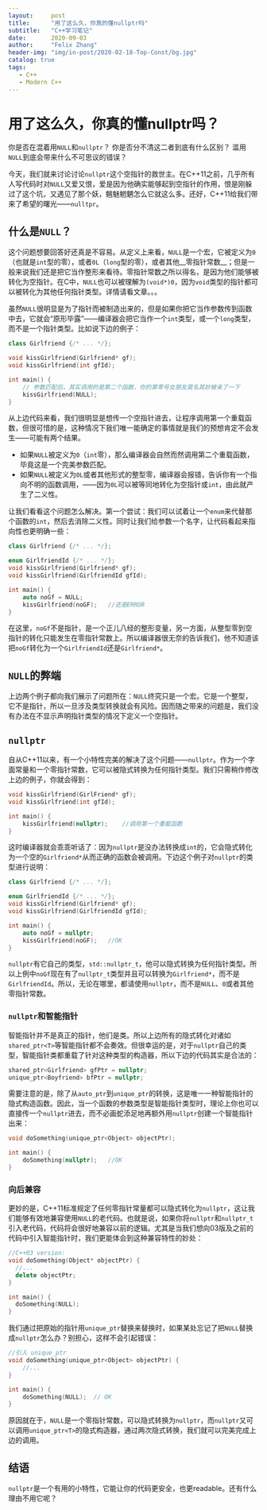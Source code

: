 ```yaml
---
layout:     post
title:      "用了这么久，你真的懂nullptr吗"
subtitle:   "C++学习笔记"
date:       2020-09-03
author:     "Felix Zhang"
header-img: "img/in-post/2020-02-18-Top-Const/bg.jpg"
catalog: true
tags:
   - C++
   - Modern C++
---
```


# 用了这么久，你真的懂nullptr吗？

你是否在混着用`NULL`和`nullptr`？
你是否分不清这二者到底有什么区别？
滥用`NULL`到底会带来什么不可思议的错误？

今天，我们就来讨论讨论`nullptr`这个空指针的救世主。在C++11之前，几乎所有人写代码时对`NULL`又爱又恨，爱是因为他确实能够起到空指针的作用，恨是刚躲过了这个坑，又遇见了那个妖，魑魅魍魉怎么它就这么多。还好，C++11给我们带来了希望的曙光——`nulltpr`。

## 什么是`NULL`？

这个问题想要回答好还真是不容易。从定义上来看，`NULL`是一个宏，它被定义为`0`（也就是`int`型的零），或者`0L`（`long`型的零），或者其他__零指针常数__；但是一般来说我们还是把它当作整形来看待。零指针常数之所以得名，是因为他们能够被转化为空指针。在C中，`NULL`也可以被理解为`(void*)0`，因为`void`类型的指针都可以被转化为其他任何指针类型。详情请看文章。。。

虽然`NULL`很明显是为了指针而被制造出来的，但是如果你把它当作参数传到函数中去，它就会“原形毕露”——编译器会把它当作一个`int`类型，或一个`long`类型，而不是一个指针类型。比如说下边的例子：

~~~C++
class Girlfriend {/* ... */};

void kissGirlfriend(Girlfriend* gf);
void kissGirlfriend(int gfId);

int main() {
	// 参数匹配后，其实调用的是第二个函数，你的第零号女朋友莫名其妙被亲了一下
	kissGirlfriend(NULL);
}
~~~

从上边代码来看，我们很明显是想传一个空指针进去，让程序调用第一个重载函数，但很可惜的是，这种情况下我们唯一能确定的事情就是我们的预想肯定不会发生——可能有两个结果。
* 如果`NULL`被定义为`0`（`int`零），那么编译器会自然而然调用第二个重载函数，毕竟这是一个完美参数匹配。
* 如果`NULL`被定义为`0L`或者其他形式的整型零，编译器会报错，告诉你有一个指向不明的函数调用，——因为`0L`可以被等同地转化为空指针或`int`，由此就产生了二义性。

让我们看看这个问题怎么解决。第一个尝试：我们可以试着让一个`enum`来代替那个函数的`int`，然后去消除二义性。同时让我们给参数一个名字，让代码看起来指向性也更明确一些：

~~~C++
class Girlfriend {/* ... */};

enum GirlfriendId {/* ... */};
void kissGirlfriend(Girlfriend* gf);
void kissGirlfriend(GirlfriendId gfId);

int main() {
	auto noGf = NULL;
	kissGirlfriend(noGF);	//还是ERROR
}
~~~

在这里，`noGf`不是指针，是一个正儿八经的整形变量，另一方面，从整型零到空指针的转化只能发生在零指针常数上。所以编译器很无奈的告诉我们，他不知道该把`noGf`转化为一个`GirlfriendId`还是`Girlfriend*`。

## `NULL`的弊端
上边两个例子都向我们展示了问题所在：`NULL`终究只是一个宏。它是一个整型，它不是指针，所以一旦涉及类型转换就会有风险。因而随之带来的问题是，我们没有办法在不显示声明指针类型的情况下定义一个空指针。

## `nullptr`
自从C++11以来，有一个小特性完美的解决了这个问题——`nullptr`。作为一个字面常量和一个零指针常数，它可以被隐式转换为任何指针类型。我们只需稍作修改上边的例子，你就会得到：

~~~C++
void kissGirlfriend(GirlFriend* gf);
void kissGirlfriend(int gfId);

int main() {
	kissGirlfriend(nullptr);	//调用第一个重载函数
}
~~~

这时编译器就会乖乖听话了：因为`nullptr`是没办法转换成`int`的，它会隐式转化为一个空的`Girlfriend*`从而正确的函数会被调用。下边这个例子对`nullptr`的类型进行说明：

~~~C++
class Girlfriend {/* ... */};

enum GirlfriendId {/* ... */};
void kissGirlfriend(Girlfriend* gf);
void kissGirlfriend(GirlfriendId gfId);

int main() {
	auto noGf = nullptr;
	kissGirlfriend(noGF);	//OK
}
~~~

`nullptr`有它自己的类型，`std::nullptr_t`，他可以隐式转换为任何指针类型。所以上例中`noGf`现在有了`nullptr_t`类型并且可以转换为`Girlfriend*`，而不是`GirlfriendId`。所以，无论在哪里，都请使用`nullptr`，而不是`NULL`、`0`或者其他零指针常数。

### `nullptr`和智能指针
智能指针并不是真正的指针，他们是类。所以上边所有的隐式转化对诸如`shared_ptr<T>`等智能指针都不会奏效。但很幸运的是，对于`nullptr`自己的类型，智能指针类都重载了针对这种类型的构造器，所以下边的代码其实是合法的：

~~~C++
shared_ptr<Girlfriend> gfPtr = nullptr;
unique_ptr<Boyfriend> bfPtr = nullptr;
~~~

需要注意的是，除了从`auto_ptr`到`unique_ptr`的转换，这是唯一一种智能指针的隐式构造函数。因此，当一个函数的参数类型是智能指针类型时，理论上你也可以直接传一个`nullptr`进去，而不必画蛇添足地再额外用`nullptr`创建一个智能指针出来：

~~~C++
void doSomething(unique_ptr<Object> objectPtr);

int main() {
	doSomething(nullptr);	//OK
}
~~~

### 向后兼容
更妙的是，C++11标准规定了任何零指针常量都可以隐式转化为`nullptr`，这让我们能够有效地兼容使用`NULL`的老代码。也就是说，如果你将`nullptr`和`nullptr_t`引入老代码，代码将会很好地兼容以前的逻辑。尤其是当我们想向03版及之前的代码中引入智能指针时，我们更能体会到这种兼容特性的妙处：

~~~C++
//C++03 version:
void doSomething(Object* objectPtr) {
  //...
  delete objectPtr;
}

int main() {
  doSomething(NULL);
}
~~~

我们通过把原始的指针用`unique_ptr`替换来替换时，如果某处忘记了把`NULL`替换成`nullptr`怎么办？别担心，这样不会引起错误：

~~~C++
//引入 unique_ptr
void doSomething(unique_ptr<Object> objectPtr) {
	//...
}

int main() {
	doSomething(NULL);	// OK
}
~~~

原因就在于，`NULL`是一个零指针常数，可以隐式转换为`nullptr`，而`nullptr`又可以调用`unique_ptr<T>`的隐式构造器，通过两次隐式转换，我们就可以完美完成上边的调用。

## 结语
`nullptr`是一个有用的小特性，它能让你的代码更安全，也更readable。还有什么理由不用它呢？